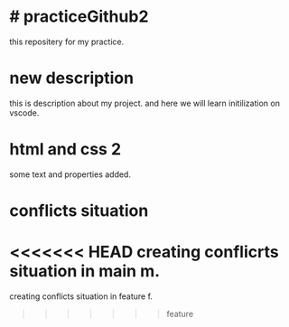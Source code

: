 # # practiceGithub2
this repositery for my practice.
# new description
this is description about my project. and here we will learn initilization on vscode.
# html and css 2
some text and properties added.
# conflicts situation
<<<<<<< HEAD
creating conflicrts situation in main m.
=======
creating conflicts situation in feature f.
>>>>>>> feature

